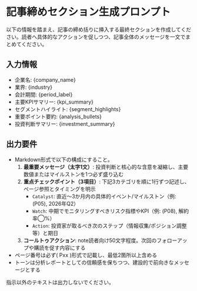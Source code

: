 ﻿# 記事締めセクション生成プロンプト

以下の情報を踏まえ、記事の締め括りに挿入する最終セクションを作成してください。読者へ具体的なアクションを促しつつ、記事全体のメッセージを一文でまとめてください。

## 入力情報
- 企業名: {company_name}
- 業界: {industry}
- 会計期間: {period_label}
- 主要KPIサマリー: {kpi_summary}
- セグメントハイライト: {segment_highlights}
- 重要ポイント要約:
{analysis_bullets}
- 投資判断サマリー: {investment_summary}

## 出力要件
- Markdown形式で以下の構成にすること。
  1. **最重要メッセージ（太字1文）**: 投資判断と核心的な含意を凝縮し、主要数値またはマイルストンを1つ必ず盛り込む
  2. **重点チェックポイント（3項目）**: 下記3カテゴリを順に1行ずつ記述し、ページ参照とタイミングを明示
     - `Catalyst`: 直近〜3か月内の具体的イベント/マイルストン（例: (P05), 2026年Q2）
     - `Watch`: 中期でモニタリングすべきリスク指標やKPI（例: (P08), 解約率◯%）
     - `Action`: 投資家が取るべき次のステップ（情報収集/ポジション調整等）と期日
  3. **コールトゥアクション**: note読者向け50文字程度。次回のフォローアップや購読を促す内容にする
- ページ番号は必ず( Pxx )形式で記載し、最低2箇所以上含める
- トーンは分析レポートとしての信頼感を保ちつつ、建設的で前向きなメッセージとする

指示以外のテキストは出力しないでください。
